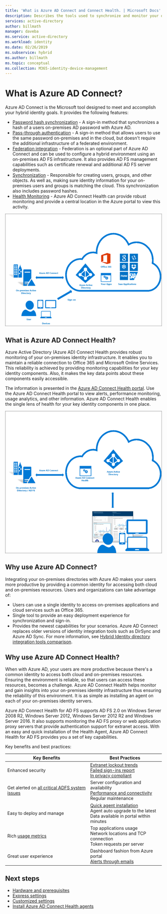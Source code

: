 ```yaml
---
title: 'What is Azure AD Connect and Connect Health. | Microsoft Docs'
description: Describes the tools used to synchronize and monitor your on-premises environment with Azure AD.
services: active-directory
author: billmath
manager: daveba
ms.service: active-directory
ms.workload: identity
ms.date: 02/26/2019
ms.subservice: hybrid
ms.author: billmath
ms.topic: conceptual
ms.collection: M365-identity-device-management
---
```


# What is Azure AD Connect?

Azure AD Connect is the Microsoft tool designed to meet and accomplish your hybrid identity goals.  It provides the following features:
 	
- [Password hash synchronization](whatis-phs.md) - A sign-in method that synchronizes a hash of a users on-premises AD password with Azure AD.
- [Pass-through authentication](how-to-connect-pta.md) - A sign-in method that allows users to use the same password on-premises and in the cloud, but doesn't require the additional infrastructure of a federated environment.
- [Federation integration](how-to-connect-fed-whatis.md) - Federation is an optional part of Azure AD Connect and can be used to configure a hybrid environment using an on-premises AD FS infrastructure. It also provides AD FS management capabilities such as certificate renewal and additional AD FS server deployments.
- [Synchronization](how-to-connect-sync-whatis.md) - Responsible for creating users, groups, and other objects.  As well as, making sure identity information for your on-premises users and groups is matching the cloud.  This synchronization also includes password hashes.
-  	[Health Monitoring](whatis-hybrid-identity-health.md) - Azure AD Connect Health can provide robust monitoring and provide a central location in the Azure portal to view this activity. 


![What is Azure AD Connect](./media/whatis-hybrid-identity/arch.png)



## What is Azure AD Connect Health?

Azure Active Directory (Azure AD) Connect Health provides robust monitoring of your on-premises identity infrastructure. It enables you to maintain a reliable connection to Office 365 and Microsoft Online Services.  This reliability is achieved by providing monitoring capabilities for your key identity components. Also, it makes the key data points about these components easily accessible.

The information is presented in the [Azure AD Connect Health portal](https://aka.ms/aadconnecthealth). Use the Azure AD Connect Health portal to view alerts, performance monitoring, usage analytics, and other information. Azure AD Connect Health enables the single lens of health for your key identity components in one place.

![What is Azure AD Connect Health](./media/whatis-hybrid-identity-health/aadconnecthealth2.png)

## Why use Azure AD Connect?
Integrating your on-premises directories with Azure AD makes your users more productive by providing a common identity for accessing both cloud and on-premises resources. Users and organizations can take advantage of:

* Users can use a single identity to access on-premises applications and cloud services such as Office 365.
* Single tool to provide an easy deployment experience for synchronization and sign-in.
* Provides the newest capabilities for your scenarios. Azure AD Connect replaces older versions of identity integration tools such as DirSync and Azure AD Sync. For more information, see [Hybrid Identity directory integration tools comparison](plan-hybrid-identity-design-considerations-tools-comparison.md).

## Why use Azure AD Connect Health?
When with Azure AD, your users are more productive because there's a common identity to access both cloud and on-premises resources. Ensuring the environment is reliable, so that users can access these resources, becomes a challenge.  Azure AD Connect Health helps monitor and gain insights into your on-premises identity infrastructure thus ensuring the reliability of this environment. It is as simple as installing an agent on each of your on-premises identity servers.

Azure AD Connect Health for AD FS supports AD FS 2.0 on Windows Server 2008 R2, Windows Server 2012, Windows Server 2012 R2 and Windows Server 2016. It also supports monitoring the AD FS proxy or web application proxy servers that provide authentication support for extranet access. With an easy and quick installation of the Health Agent, Azure AD Connect Health for AD FS provides you a set of key capabilities.

Key benefits and best practices:

|Key Benefits|Best Practices|
|-----|-----|
|Enhanced security|[Extranet lockout trends](how-to-connect-health-adfs.md#usage-analytics-for-ad-fs)</br>[Failed sign-ins report](how-to-connect-health-adfs-risky-ip.md)</br>[In privacy compliant](reference-connect-health-user-privacy.md)|
|Get alerted on [all critical ADFS system issues](how-to-connect-health-alert-catalog.md#alerts-for-active-directory-federation-services)|Server configuration and availability</br>[Performance and connectivity](how-to-connect-health-adfs.md#performance-monitoring-for-ad-fs)</br>Regular maintenance|
|Easy to deploy and manage|[Quick agent installation](how-to-connect-health-agent-install.md#installing-the-azure-ad-connect-health-agent-for-ad-fs)</br>Agent auto upgrade to the latest</br>Data available in portal within minutes|
Rich [usage metrics](how-to-connect-health-adfs.md#usage-analytics-for-ad-fs)|Top applications usage</br>Network locations and TCP connection</br>Token requests per server|
|Great user experience|Dashboard fashion from Azure portal</br>[Alerts through emails](how-to-connect-health-adfs.md#alerts-for-ad-fs)|




## Next steps

- [Hardware and prerequisites](how-to-connect-install-prerequisites.md) 
- [Express settings](how-to-connect-install-express.md)
- [Customized settings](how-to-connect-install-custom.md)
- [Install Azure AD Connect Health agents](how-to-connect-health-agent-install.md) 
